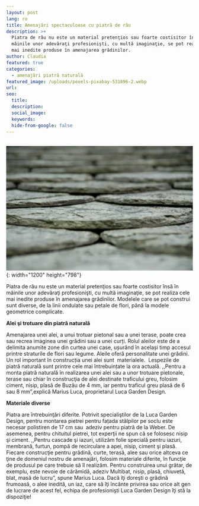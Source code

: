 ```yaml
---
layout: post
lang: ro
title: Amenajări spectaculoase cu piatră de râu
description: >+
  Piatra de râu nu este un material pretenţios sau foarte costisitor însă în
  mâinile unor adevăraţi profesionişti, cu multă imaginaţie, se pot realiza cele
  mai inedite produse în amenajarea grădinilor. 
author: Claudia
featured: true
categories:
  - amenajări piatră naturală
featured_image: /uploads/pexels-pixabay-531896-2.webp
url:
seo:
  title:
  description:
  social_image:
  keywords:
  hide-from-google: false
---
```

<br>![](/uploads/pexels-pixabay-531896-1.webp){: width="1200" height="798"}

Piatra de r&acirc;u nu este un material pretenţios sau foarte costisitor &icirc;nsă &icirc;n m&acirc;inile unor adevăraţi profesionişti, cu multă imaginaţie, se pot realiza cele mai inedite produse &icirc;n amenajarea grădinilor. Modelele care se pot construi sunt diverse, de la linii ondulate sau petale de flori, p&acirc;nă la modele geometrice complicate.

**Alei şi trotuare din piatră naturală**

Amenajarea unei alei, a unui trotuar pietonal sau a unei terase, poate crea sau recrea imaginea unei grădini sau a unei curți. Rolul aleilor este de a delimita anumite zone din curtea unei case, ușur&acirc;nd &icirc;n același timp accesul printre straturile de flori sau legume. Aleile oferă personalitate unei grădini. Un rol important &icirc;n construcția unei alei sunt &nbsp;materialele.&nbsp; Lespezile de piatră naturală sunt printre cele mai &icirc;ntrebuințate la ora actuală. ,,Pentru a monta piatră naturală &icirc;n realizarea unei alei sau a unor trotuare pietonale, terase sau chiar &icirc;n construcţia de alei destinate traficului greu, folosim ciment, nisip, plasă de Buzău de 4 mm, iar pentru traficul greu plasă de 6 sau 8 mm”,explică Marius Luca, proprietarul Luca Garden Design.

**Materiale diverse**

Piatra are &icirc;ntrebuinţări diferite. Potrivit specialiştilor de la Luca Garden Design, pentru montarea pietrei pentru fațada st&acirc;lpilor pe soclu este necesar polistiren de 17 cm sau&nbsp; adeziv pentru piatră de la Weber. De asemenea, pentru chituitul pietrei, tot experţii ne spun că se folosesc nisip şi ciment. ,,Pentru cascade şi iazuri, utilizăm folie specială pentru iazuri, membrană, furtun, pompă de recirculare a apei, nisip, ciment şi plasă. Fiecare construcţie pentru grădină, curte, terasă, alee sau orice altceva ce ţine de domeniul nostru de amenajări, folosim materiale diferite, &icirc;n funcţie de produsul pe care trebuie să &icirc;l realizăm. Pentru construirea unui grătar, de exemplu, este nevoie de cărămidă, adeziv Multibat, nisip, plasă, chiuvetă, blat, masă de lucru”, spune Marius Luca. Dacă &icirc;ţi doreşti o grădină frumoasă, o alee inedită, un iaz, care să &icirc;ţi &icirc;nc&acirc;nte privirea sau orice alt gen de lucrare de acest fel, echipa de profesionişti Luca Garden Design &icirc;ţi stă la dispoziţie\!

&nbsp;

&nbsp;